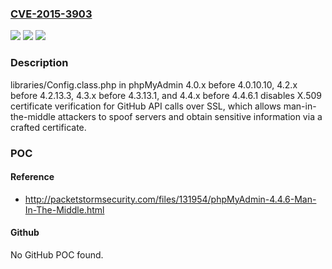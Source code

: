 ### [CVE-2015-3903](https://cve.mitre.org/cgi-bin/cvename.cgi?name=CVE-2015-3903)
![](https://img.shields.io/static/v1?label=Product&message=n%2Fa&color=blue)
![](https://img.shields.io/static/v1?label=Version&message=n%2Fa&color=blue)
![](https://img.shields.io/static/v1?label=Vulnerability&message=n%2Fa&color=brighgreen)

### Description

libraries/Config.class.php in phpMyAdmin 4.0.x before 4.0.10.10, 4.2.x before 4.2.13.3, 4.3.x before 4.3.13.1, and 4.4.x before 4.4.6.1 disables X.509 certificate verification for GitHub API calls over SSL, which allows man-in-the-middle attackers to spoof servers and obtain sensitive information via a crafted certificate.

### POC

#### Reference
- http://packetstormsecurity.com/files/131954/phpMyAdmin-4.4.6-Man-In-The-Middle.html

#### Github
No GitHub POC found.


